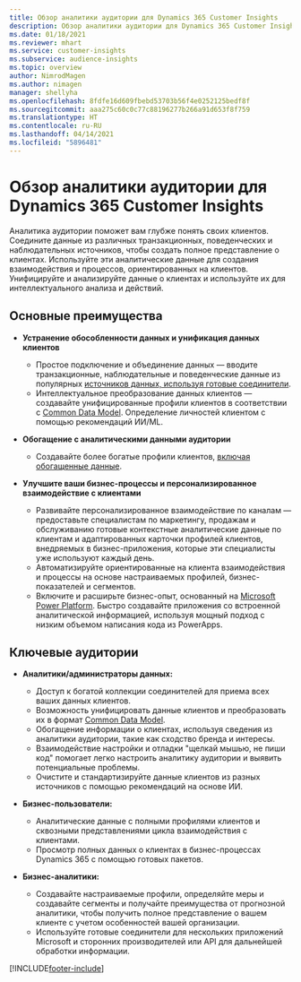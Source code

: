 ```yaml
---
title: Обзор аналитики аудитории для Dynamics 365 Customer Insights
description: Обзор аналитики аудитории для Dynamics 365 Customer Insights.
ms.date: 01/18/2021
ms.reviewer: mhart
ms.service: customer-insights
ms.subservice: audience-insights
ms.topic: overview
author: NimrodMagen
ms.author: nimagen
manager: shellyha
ms.openlocfilehash: 8fdfe16d609fbebd53703b56f4e0252125bedf8f
ms.sourcegitcommit: aaa275c60c0c77c88196277b266a91d653f8f759
ms.translationtype: HT
ms.contentlocale: ru-RU
ms.lasthandoff: 04/14/2021
ms.locfileid: "5896481"
---
```

# <a name="audience-insights-for-dynamics-365-customer-insights-overview"></a>Обзор аналитики аудитории для Dynamics 365 Customer Insights

Аналитика аудитории поможет вам глубже понять своих клиентов. Соедините данные из различных транзакционных, поведенческих и наблюдательных источников, чтобы создать полное представление о клиентах. Используйте эти аналитические данные для создания взаимодействия и процессов, ориентированных на клиентов. Унифицируйте и анализируйте данные о клиентах и используйте их для интеллектуального анализа и действий.

## <a name="main-benefits"></a>Основные преимущества 

- **Устранение обособленности данных и унификация данных клиентов**

  - Простое подключение и объединение данных — вводите транзакционные, наблюдательные и поведенческие данные из популярных [источников данных, используя готовые соединители](data-sources.md).
  - Интеллектуальное преобразование данных клиентов — создавайте унифицированные профили клиентов в соответствии с [Common Data Model](/common-data-model/). Определение личностей клиентом с помощью рекомендаций ИИ/ML.

- **Обогащение с аналитическими данными аудитории**

  - Создавайте более богатые профили клиентов, [включая обогащенные данные](enrichment-hub.md).  

- **Улучшите ваши бизнес-процессы и персонализированное взаимодействие с клиентами**

  - Развивайте персонализированное взаимодействие по каналам — предоставьте специалистам по маркетингу, продажам и обслуживанию готовые контекстные аналитические данные по клиентам и адаптированных карточки профилей клиентов, внедряемых в бизнес-приложения, которые эти специалисты уже используют каждый день.
  - Автоматизируйте ориентированные на клиента взаимодействия и процессы на основе настраиваемых профилей, бизнес-показателей и сегментов.
  - Включите и расширьте бизнес-опыт, основанный на [Microsoft Power Platform](https://powerplatform.microsoft.com/). Быстро создавайте приложения со встроенной аналитической информацией, используя мощный подход с низким объемом написания кода из PowerApps.  

## <a name="key-audiences"></a>Ключевые аудитории

- **Аналитики/администраторы данных:**

  - Доступ к богатой коллекции соединителей для приема всех ваших данных клиентов.
  - Возможность унифицировать данные клиентов и преобразовать их в формат [Common Data Model](/common-data-model/).
  - Обогащение информации о клиентах, используя сведения из аналитики аудитории, такие как сходство бренда и интересы.
  - Взаимодействие настройки и отладки "щелкай мышью, не пиши код" помогает легко настроить аналитику аудитории и выявить потенциальные проблемы.
  - Очистите и стандартизируйте данные клиентов из разных источников с помощью рекомендаций на основе ИИ.  

- **Бизнес-пользователи:**

  - Аналитические данные с полными профилями клиентов и сквозными представлениями цикла взаимодействия с клиентами.
  - Просмотр полных данных о клиентах в бизнес-процессах Dynamics 365 с помощью готовых пакетов.

- **Бизнес-аналитики:**

  - Создавайте настраиваемые профили, определяйте меры и создавайте сегменты и получайте преимущества от прогнозной аналитики, чтобы получить полное представление о вашем клиенте с учетом особенностей вашей организации.  
  - Используйте готовые соединители для нескольких приложений Microsoft и сторонних производителей или API для дальнейшей обработки информации.


[!INCLUDE[footer-include](../includes/footer-banner.md)]
